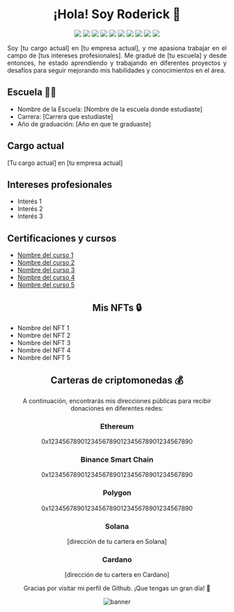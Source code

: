 <!-- Banner principal -->
<h1 align="center">¡Hola! Soy Roderick 👋</h1>
<!-- <h3 align="center">[tu cargo actual] en [tu empresa actual]</h3> -->

<!-- Redes sociales -->
<p align="center">
  <a href="[enlace a tu perfil de Twitter]"><img src="https://img.shields.io/badge/Twitter-1DA1F2?style=for-the-badge&logo=twitter&logoColor=white"></a>
  <a href="[enlace a tu perfil de Instagram]"><img src="https://img.shields.io/badge/Instagram-E4405F?style=for-the-badge&logo=instagram&logoColor=white"></a>
  <a href="[enlace a tu perfil de MyAnimeList]"><img src="https://img.shields.io/badge/MyAnimeList-2E51A2?style=for-the-badge&logo=myanimelist&logoColor=white"></a>
  <a href="[enlace a tu perfil de LinkedIn]"><img src="https://img.shields.io/badge/LinkedIn-0077B5?style=for-the-badge&logo=linkedin&logoColor=white"></a>
  <a href="[enlace a tu perfil de TikTok]"><img src="https://img.shields.io/badge/TikTok-000000?style=for-the-badge&logo=tiktok&logoColor=white"></a>
  <a href="[enlace a tu perfil de Twitch]"><img src="https://img.shields.io/badge/Twitch-9146FF?style=for-the-badge&logo=twitch&logoColor=white"></a>
  <a href="[enlace a tu perfil de Discord]"><img src="https://img.shields.io/badge/Discord-5865F2?style=for-the-badge&logo=discord&logoColor=white"></a>
  <a href="[enlace a tu perfil de Facebook]"><img src="https://img.shields.io/badge/Facebook-1877F2?style=for-the-badge&logo=facebook&logoColor=white"></a>
  <a href="mailto:[tu correo electrónico]"><img src="https://img.shields.io/badge/Gmail-D14836?style=for-the-badge&logo=gmail&logoColor=white"></a>
  <a href="[enlace a tu usuario de Telegram]"><img src="https://img.shields.io/badge/Telegram-2CA5E0?style=for-the-badge&logo=telegram&logoColor=white"></a>
</p>

<!-- Sobre mí -->
<p align="justify">Soy [tu cargo actual] en [tu empresa actual], y me apasiona trabajar en el campo de [tus intereses profesionales]. Me gradué de [tu escuela] y desde entonces, he estado aprendiendo y trabajando en diferentes proyectos y desafíos para seguir mejorando mis habilidades y conocimientos en el área.</p>

<!-- Escuela -->
<h2>Escuela 👨‍🎓</h2>
<ul>
  <li>Nombre de la Escuela: [Nombre de la escuela donde estudiaste]</li>
  <li>Carrera: [Carrera que estudiaste]</li>
  <li>Año de graduación: [Año en que te graduaste]</li>
</ul>

<!-- Cargo actual -->
<h2>Cargo actual</h2>
<p>[Tu cargo actual] en [tu empresa actual]</p>

<!-- Intereses profesionales -->
<h2>Intereses profesionales</h2>
<ul>
  <li>Interés 1</li>
  <li>Interés 2</li>
  <li>Interés 3</li>
</ul>

<!-- Certificaciones y cursos -->
<h2>Certificaciones y cursos</h2>
<ul>
  <li><a href="[enlace al certificado 1]">Nombre del curso 1</a></li>
  <li><a href="[enlace al certificado 2]">Nombre del curso 2</a></li>
  <li><a href="[enlace al certificado 3]">Nombre del curso 3</a></li>
  <li><a href="[enlace al certificado 4]">Nombre del curso 4</a></li>
  <li><a href="[enlace al certificado 5]">Nombre del curso 5</a></li>
</ul>
<!-- NFTs que holdeo -->
<h2 align="center">Mis NFTs 🔒</h2>
<ul>
  <li>Nombre del NFT 1</li>
  <li>Nombre del NFT 2</li>
  <li>Nombre del NFT 3</li>
  <li>Nombre del NFT 4</li>
  <li>Nombre del NFT 5</li>
</ul>
<!-- Carteras de criptomonedas -->
<h2 align="center">Carteras de criptomonedas 💰</h2>
<p align="center">A continuación, encontrarás mis direcciones públicas para recibir donaciones en diferentes redes:</p>
<!-- Ethereum -->
<h3 align="center">Ethereum</h3>
<p align="center">0x1234567890123456789012345678901234567890</p>
<!-- Binance Smart Chain -->
<h3 align="center">Binance Smart Chain</h3>
<p align="center">0x1234567890123456789012345678901234567890</p>
<!-- Polygon -->
<h3 align="center">Polygon</h3>
<p align="center">0x1234567890123456789012345678901234567890</p>
<!-- Solana -->
<h3 align="center">Solana</h3>
<p align="center">[dirección de tu cartera en Solana]</p>
<!-- Cardano -->
<h3 align="center">Cardano</h3>
<p align="center">[dirección de tu cartera en Cardano]</p>

<!-- Agradecimiento -->
<p align="center">Gracias por visitar mi perfil de Github. ¡Que tengas un gran día! 🚀</p>

<!-- Banner final -->
<p align="center"><img src="[enlace a una imagen de tu elección]" alt="banner"></p>
